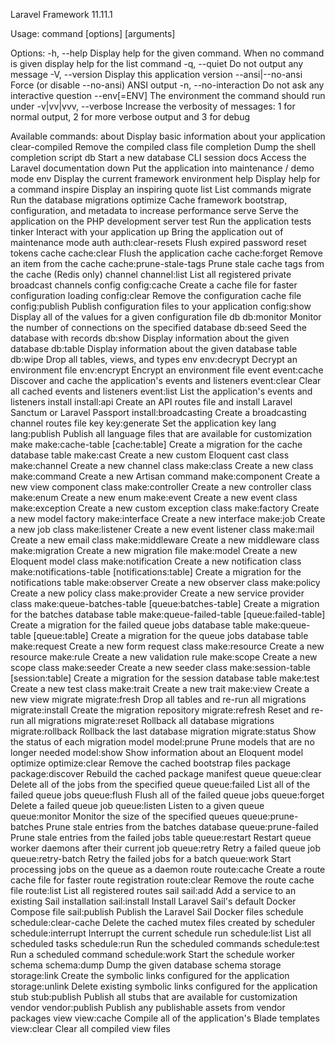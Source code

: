 Laravel Framework 11.11.1

Usage:
  command [options] [arguments]

Options:
  -h, --help            Display help for the given command. When no command is given display help for the list command
  -q, --quiet           Do not output any message
  -V, --version         Display this application version
      --ansi|--no-ansi  Force (or disable --no-ansi) ANSI output
  -n, --no-interaction  Do not ask any interactive question
      --env[=ENV]       The environment the command should run under
  -v|vv|vvv, --verbose  Increase the verbosity of messages: 1 for normal output, 2 for more verbose output and 3 for debug

Available commands:
  about                     Display basic information about your application
  clear-compiled            Remove the compiled class file
  completion                Dump the shell completion script
  db                        Start a new database CLI session
  docs                      Access the Laravel documentation
  down                      Put the application into maintenance / demo mode
  env                       Display the current framework environment
  help                      Display help for a command
  inspire                   Display an inspiring quote
  list                      List commands
  migrate                   Run the database migrations
  optimize                  Cache framework bootstrap, configuration, and metadata to increase performance
  serve                     Serve the application on the PHP development server
  test                      Run the application tests
  tinker                    Interact with your application
  up                        Bring the application out of maintenance mode
 auth
  auth:clear-resets         Flush expired password reset tokens
 cache
  cache:clear               Flush the application cache
  cache:forget              Remove an item from the cache
  cache:prune-stale-tags    Prune stale cache tags from the cache (Redis only)
 channel
  channel:list              List all registered private broadcast channels
 config
  config:cache              Create a cache file for faster configuration loading
  config:clear              Remove the configuration cache file
  config:publish            Publish configuration files to your application
  config:show               Display all of the values for a given configuration file
 db
  db:monitor                Monitor the number of connections on the specified database
  db:seed                   Seed the database with records
  db:show                   Display information about the given database
  db:table                  Display information about the given database table
  db:wipe                   Drop all tables, views, and types
 env
  env:decrypt               Decrypt an environment file
  env:encrypt               Encrypt an environment file
 event
  event:cache               Discover and cache the application's events and listeners
  event:clear               Clear all cached events and listeners
  event:list                List the application's events and listeners
 install
  install:api               Create an API routes file and install Laravel Sanctum or Laravel Passport
  install:broadcasting      Create a broadcasting channel routes file
 key
  key:generate              Set the application key
 lang
  lang:publish              Publish all language files that are available for customization
 make
  make:cache-table          [cache:table] Create a migration for the cache database table
  make:cast                 Create a new custom Eloquent cast class
  make:channel              Create a new channel class
  make:class                Create a new class
  make:command              Create a new Artisan command
  make:component            Create a new view component class
  make:controller           Create a new controller class
  make:enum                 Create a new enum
  make:event                Create a new event class
  make:exception            Create a new custom exception class
  make:factory              Create a new model factory
  make:interface            Create a new interface
  make:job                  Create a new job class
  make:listener             Create a new event listener class
  make:mail                 Create a new email class
  make:middleware           Create a new middleware class
  make:migration            Create a new migration file
  make:model                Create a new Eloquent model class
  make:notification         Create a new notification class
  make:notifications-table  [notifications:table] Create a migration for the notifications table
  make:observer             Create a new observer class
  make:policy               Create a new policy class
  make:provider             Create a new service provider class
  make:queue-batches-table  [queue:batches-table] Create a migration for the batches database table
  make:queue-failed-table   [queue:failed-table] Create a migration for the failed queue jobs database table
  make:queue-table          [queue:table] Create a migration for the queue jobs database table
  make:request              Create a new form request class
  make:resource             Create a new resource
  make:rule                 Create a new validation rule
  make:scope                Create a new scope class
  make:seeder               Create a new seeder class
  make:session-table        [session:table] Create a migration for the session database table
  make:test                 Create a new test class
  make:trait                Create a new trait
  make:view                 Create a new view
 migrate
  migrate:fresh             Drop all tables and re-run all migrations
  migrate:install           Create the migration repository
  migrate:refresh           Reset and re-run all migrations
  migrate:reset             Rollback all database migrations
  migrate:rollback          Rollback the last database migration
  migrate:status            Show the status of each migration
 model
  model:prune               Prune models that are no longer needed
  model:show                Show information about an Eloquent model
 optimize
  optimize:clear            Remove the cached bootstrap files
 package
  package:discover          Rebuild the cached package manifest
 queue
  queue:clear               Delete all of the jobs from the specified queue
  queue:failed              List all of the failed queue jobs
  queue:flush               Flush all of the failed queue jobs
  queue:forget              Delete a failed queue job
  queue:listen              Listen to a given queue
  queue:monitor             Monitor the size of the specified queues
  queue:prune-batches       Prune stale entries from the batches database
  queue:prune-failed        Prune stale entries from the failed jobs table
  queue:restart             Restart queue worker daemons after their current job
  queue:retry               Retry a failed queue job
  queue:retry-batch         Retry the failed jobs for a batch
  queue:work                Start processing jobs on the queue as a daemon
 route
  route:cache               Create a route cache file for faster route registration
  route:clear               Remove the route cache file
  route:list                List all registered routes
 sail
  sail:add                  Add a service to an existing Sail installation
  sail:install              Install Laravel Sail's default Docker Compose file
  sail:publish              Publish the Laravel Sail Docker files
 schedule
  schedule:clear-cache      Delete the cached mutex files created by scheduler
  schedule:interrupt        Interrupt the current schedule run
  schedule:list             List all scheduled tasks
  schedule:run              Run the scheduled commands
  schedule:test             Run a scheduled command
  schedule:work             Start the schedule worker
 schema
  schema:dump               Dump the given database schema
 storage
  storage:link              Create the symbolic links configured for the application
  storage:unlink            Delete existing symbolic links configured for the application
 stub
  stub:publish              Publish all stubs that are available for customization
 vendor
  vendor:publish            Publish any publishable assets from vendor packages
 view
  view:cache                Compile all of the application's Blade templates
  view:clear                Clear all compiled view files
